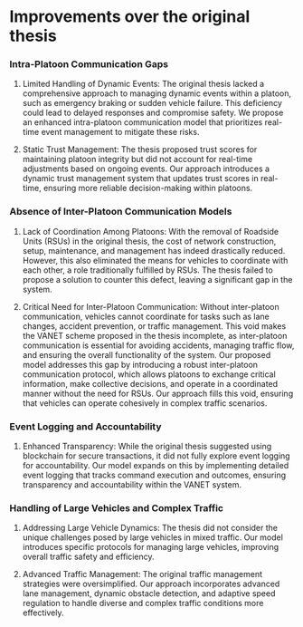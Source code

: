 # Improvements over the original thesis
### Intra-Platoon Communication Gaps
1. Limited Handling of Dynamic Events: The original thesis lacked a comprehensive approach to managing dynamic events within a platoon, such as emergency braking or sudden vehicle failure. This deficiency could lead to delayed responses and compromise safety. We propose an enhanced intra-platoon communication model that prioritizes real-time event management to mitigate these risks.

2. Static Trust Management: The thesis proposed trust scores for maintaining platoon integrity but did not account for real-time adjustments based on ongoing events. Our approach introduces a dynamic trust management system that updates trust scores in real-time, ensuring more reliable decision-making within platoons.

### Absence of Inter-Platoon Communication Models
1. Lack of Coordination Among Platoons: With the removal of Roadside Units (RSUs) in the original thesis, the cost of network construction, setup, maintenance, and management has indeed drastically reduced. However, this also eliminated the means for vehicles to coordinate with each other, a role traditionally fulfilled by RSUs. The thesis failed to propose a solution to counter this defect, leaving a significant gap in the system.

2. Critical Need for Inter-Platoon Communication: Without inter-platoon communication, vehicles cannot coordinate for tasks such as lane changes, accident prevention, or traffic management. This void makes the VANET scheme proposed in the thesis incomplete, as inter-platoon communication is essential for avoiding accidents, managing traffic flow, and ensuring the overall functionality of the system. Our proposed model addresses this gap by introducing a robust inter-platoon communication protocol, which allows platoons to exchange critical information, make collective decisions, and operate in a coordinated manner without the need for RSUs. Our approach fills this void, ensuring that vehicles can operate cohesively in complex traffic scenarios.

### Event Logging and Accountability
1. Enhanced Transparency: While the original thesis suggested using blockchain for secure transactions, it did not fully explore event logging for accountability. Our model expands on this by implementing detailed event logging that tracks command execution and outcomes, ensuring transparency and accountability within the VANET system.

### Handling of Large Vehicles and Complex Traffic
1. Addressing Large Vehicle Dynamics: The thesis did not consider the unique challenges posed by large vehicles in mixed traffic. Our model introduces specific protocols for managing large vehicles, improving overall traffic safety and efficiency.

2. Advanced Traffic Management: The original traffic management strategies were oversimplified. Our approach incorporates advanced lane management, dynamic obstacle detection, and adaptive speed regulation to handle diverse and complex traffic conditions more effectively.
